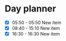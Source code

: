 

# Day planner

- [x] 05:50 - 05:50 New item
- [x] 08:40 - 15:10 New item
- [x] 16:30 - 16:30 New item